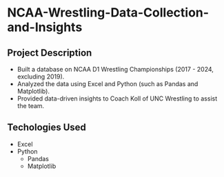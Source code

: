 # NCAA-Wrestling-Data-Collection-and-Insights

## Project Description
* Built a database on NCAA D1 Wrestling Championships (2017 - 2024, excluding 2019).
* Analyzed the data using Excel and Python (such as Pandas and Matplotlib).
* Provided data-driven insights to Coach Koll of UNC Wrestling to assist the team.

## Techologies Used
* Excel
* Python
  * Pandas
  * Matplotlib
